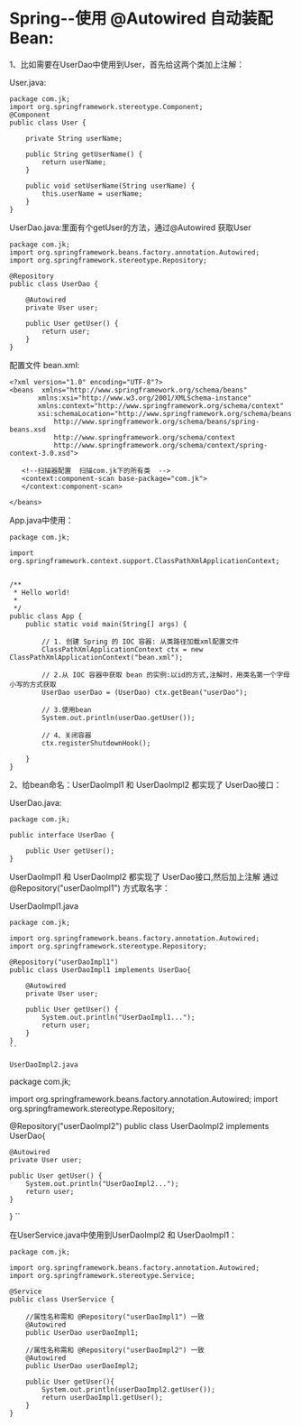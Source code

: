 Spring--使用 @Autowired 自动装配 Bean:
===

1、比如需要在UserDao中使用到User，首先给这两个类加上注解：

User.java:

```
package com.jk;
import org.springframework.stereotype.Component;
@Component
public class User {

	private String userName;
	
	public String getUserName() {
		return userName;
	}

	public void setUserName(String userName) {
		this.userName = userName;
	}
}

```

UserDao.java:里面有个getUser的方法，通过@Autowired 获取User

```
package com.jk;
import org.springframework.beans.factory.annotation.Autowired;
import org.springframework.stereotype.Repository;

@Repository
public class UserDao {

	@Autowired
	private User user;

	public User getUser() {
		return user;
	}
}
```
配置文件 bean.xml:

```
<?xml version="1.0" encoding="UTF-8"?>
<beans  xmlns="http://www.springframework.org/schema/beans"
       xmlns:xsi="http://www.w3.org/2001/XMLSchema-instance"
       xmlns:context="http://www.springframework.org/schema/context"
       xsi:schemaLocation="http://www.springframework.org/schema/beans
           http://www.springframework.org/schema/beans/spring-beans.xsd
           http://www.springframework.org/schema/context
           http://www.springframework.org/schema/context/spring-context-3.0.xsd">
		
   <!--扫描器配置  扫描com.jk下的所有类  -->
   <context:component-scan base-package="com.jk">
   </context:component-scan>
   
</beans>
```
App.java中使用：
```
package com.jk;

import org.springframework.context.support.ClassPathXmlApplicationContext;


/**
 * Hello world!
 *
 */
public class App {
	public static void main(String[] args) {

		// 1. 创建 Spring 的 IOC 容器: 从类路径加载xml配置文件
		ClassPathXmlApplicationContext ctx = new ClassPathXmlApplicationContext("bean.xml");

		// 2.从 IOC 容器中获取 bean 的实例:以id的方式,注解时，用类名第一个字母小写的方式获取
		UserDao userDao = (UserDao) ctx.getBean("userDao");
		
		// 3.使用bean
		System.out.println(userDao.getUser());

		// 4、关闭容器
		ctx.registerShutdownHook();

	}
}
```

2、给bean命名：UserDaoImpl1 和 UserDaoImpl2 都实现了 UserDao接口：

UserDao.java:
```
package com.jk;

public interface UserDao {

	public User getUser();
}

```

UserDaoImpl1 和 UserDaoImpl2 都实现了 UserDao接口,然后加上注解  通过@Repository("userDaoImpl1") 方式取名字：

UserDaoImpl1.java
```
package com.jk;

import org.springframework.beans.factory.annotation.Autowired;
import org.springframework.stereotype.Repository;

@Repository("userDaoImpl1")
public class UserDaoImpl1 implements UserDao{

	@Autowired 
	private User user;
	
	public User getUser() {
		System.out.println("UserDaoImpl1...");
		return user;
	}
}
``

UserDaoImpl2.java
```
package com.jk;

import org.springframework.beans.factory.annotation.Autowired;
import org.springframework.stereotype.Repository;

@Repository("userDaoImpl2")
public class UserDaoImpl2 implements UserDao{

	@Autowired 
	private User user;
	
	public User getUser() {
		System.out.println("UserDaoImpl2...");
		return user;
	}
}
``

在UserService.java中使用到UserDaoImpl2 和  UserDaoImpl1：

```
package com.jk;

import org.springframework.beans.factory.annotation.Autowired;
import org.springframework.stereotype.Service;

@Service
public class UserService {

	//属性名称需和 @Repository("userDaoImpl1") 一致
	@Autowired
	public UserDao userDaoImpl1;
	
	//属性名称需和 @Repository("userDaoImpl2") 一致
	@Autowired
	public UserDao userDaoImpl2;
	
	public User getUser(){
		System.out.println(userDaoImpl2.getUser());
		return userDaoImpl1.getUser();
	}
}
```